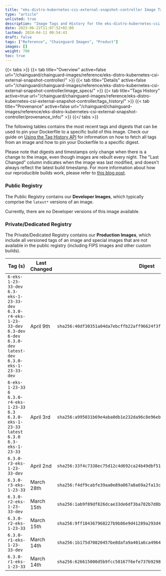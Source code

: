 ```yaml
---
title: "eks-distro-kubernetes-csi-external-snapshot-controller Image Tags History"
type: "article"
unlisted: true
description: "Image Tags and History for the eks-distro-kubernetes-csi-external-snapshot-controller Chainguard Image"
date: 2023-06-22T11:07:52+02:00
lastmod: 2024-04-11 00:54:43
draft: false
tags: ["Reference", "Chainguard Images", "Product"]
images: []
weight: 700
toc: true
---
```


{{< tabs >}}
{{< tab title="Overview" active=false url="/chainguard/chainguard-images/reference/eks-distro-kubernetes-csi-external-snapshot-controller/" >}}
{{< tab title="Details" active=false url="/chainguard/chainguard-images/reference/eks-distro-kubernetes-csi-external-snapshot-controller/image_specs/" >}}
{{< tab title="Tags History" active=true url="/chainguard/chainguard-images/reference/eks-distro-kubernetes-csi-external-snapshot-controller/tags_history/" >}}
{{< tab title="Provenance" active=false url="/chainguard/chainguard-images/reference/eks-distro-kubernetes-csi-external-snapshot-controller/provenance_info/" >}}
{{</ tabs >}}

The following tables contains the most recent tags and digests that can be used to pin your Dockerfile to a specific build of this image. Check our guide on [Using the Tag History API](/chainguard/chainguard-images/using-the-tag-history-api/) for information on how to fetch all tags from an image and how to pin your Dockerfile to a specific digest.

Please note that digests and timestamps only change when there is a change to the image, even though images are rebuilt every night. The "Last Changed" column indicates when the image was last modified, and doesn't always reflect the latest build timestamp. For more information about how our reproducible builds work, please refer to [this blog post](https://www.chainguard.dev/unchained/reproducing-chainguards-reproducible-image-builds).

### Public Registry
The Public Registry contains our **Developer Images**, which typically comprise the `latest*` versions of an image.

Currently, there are no Developer versions of this image available.

### Private/Dedicated Registry
The Private/Dedicated Registry contains our **Production Images**, which include all versioned tags of an image and special images that are not available in the public registry (including FIPS images and other custom builds).

| Tag (s)                                                                                                                                  | Last Changed | Digest                                                                    |
|------------------------------------------------------------------------------------------------------------------------------------------|--------------|---------------------------------------------------------------------------|
|  `6-eks-1-23-33-dev` `6.3-eks-1-23-33-dev` `6.3.0-r4-eks-1-23-33-dev` `6.3-dev` `6-dev` `6.3.0-dev` `latest-dev` `6.3.0-eks-1-23-33-dev` | April 9th    | `sha256:40df30351a04da7ebcffb22aff96624f3f89ca3b3d672b8f5f0247d808ebc37a` |
|  `6-eks-1-23-33` `6` `6.3.0-r4-eks-1-23-33` `6.3` `6.3.0-eks-1-23-33` `latest` `6.3.0` `6.3-eks-1-23-33`                                 | April 3rd    | `sha256:a995031b69e4aba0db1e232da96c8e96eb56c0ef1bf10bd2f01b6d06f2d91e65` |
|  `6.3.0-r3-eks-1-23-33-dev`                                                                                                              | April 2nd    | `sha256:33f4c7338ec75d12c4d692ca24b49dbf51d0c1571dc2193f7d72303c765d926a` |
|  `6.3.0-r3-eks-1-23-33`                                                                                                                  | March 28th   | `sha256:f4df9cabfe39aa0e89a067a8a69a2fa13c1d9b7bf24ff7f83a4ec6a84bf1c6df` |
|  `6.3.0-r2-eks-1-23-33-dev`                                                                                                              | March 15th   | `sha256:1ab9f89df826dcae33de6df3ba782b7d8bf7f5c978919d5218f7e1d1ebd3dd44` |
|  `6.3.0-r2-eks-1-23-33`                                                                                                                  | March 15th   | `sha256:9ff184367968227b9b86e9d41289a293d4d69b96671266437d97c6e58dbaf6e4` |
|  `6.3.0-r1-eks-1-23-33-dev`                                                                                                              | March 14th   | `sha256:1b175d70820457be8dafa9a401a6ca4964737b110887d05799d858826682b2e0` |
|  `6.3.0-r1-eks-1-23-33`                                                                                                                  | March 14th   | `sha256:626615000d5b9fcc58167f6efe737b92988a4e8fdd9c46d6973a75ee2cf1fb49` |

